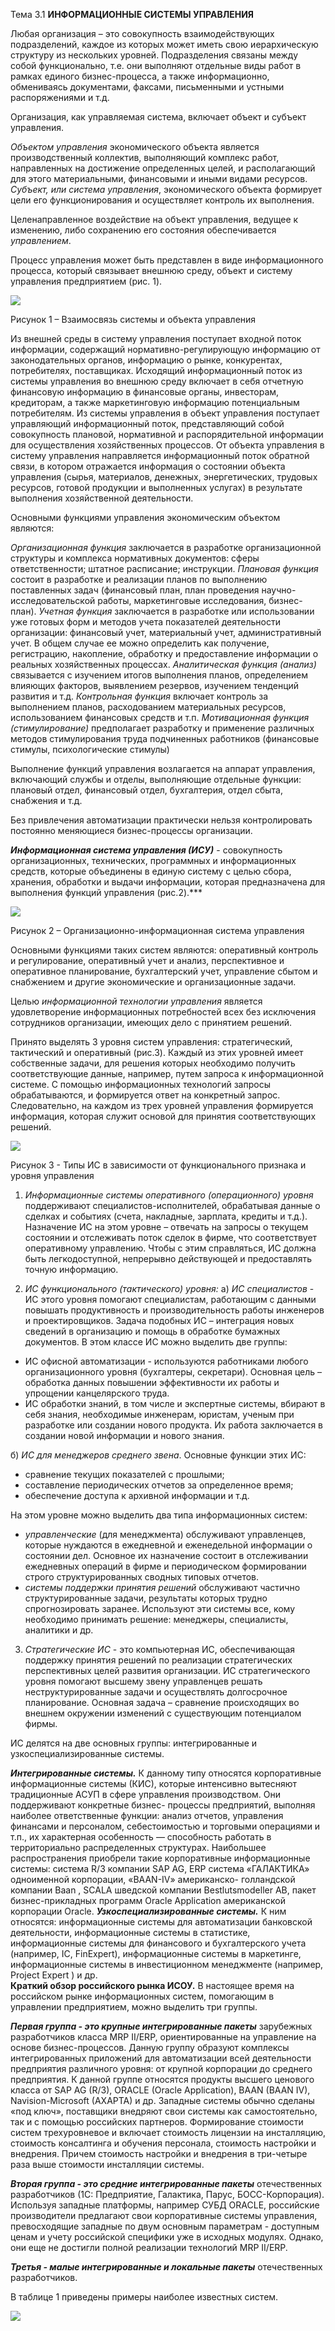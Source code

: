 ﻿Тема 3.1  **ИНФОРМАЦИОННЫЕ СИСТЕМЫ УПРАВЛЕНИЯ** 

Любая  организация  –  это  совокупность  взаимодействующих  подразделений, каждое  из  которых  может  иметь  свою  иерархическую  структуру  из  нескольких уровней. Подразделения связаны между собой функционально, т.е. они выполняют отдельные виды работ в рамках единого бизнес-процесса, а также информационно, обмениваясь документами, факсами,  письменными  и  устными распоряжениями и т.д. 

Организация, как управляемая система, включает объект и субъект управления. 

*Объектом  управления*  экономического  объекта  является  производственный коллектив,  выполняющий  комплекс  работ,  направленных  на  достижение определенных целей, и располагающий для этого материальными, финансовыми и иными видами ресурсов.  
*Субъект, или система управления*, экономического объекта формирует цели его функционирования и осуществляет контроль их выполнения. 

Целенаправленное воздействие на объект управления, ведущее к изменению, либо сохранению его состояния обеспечивается *управлением*.  

Процесс  управления  может  быть  представлен  в  виде  информационного процесса,  который  связывает  внешнюю  среду,  объект  и  систему  управления предприятием (рис. 1). 

![](3.1.1.png)

Рисунок 1 – Взаимосвязь системы и объекта управления 

Из  внешней  среды  в  систему  управления  поступает  входной  поток информации,  содержащий  нормативно-регулирующую  информацию  от законодательных  органов,  информацию  о  рынке,  конкурентах,  потребителях, поставщиках.  Исходящий  информационный  поток  из  системы  управления  во внешнюю среду включает в себя отчетную финансовую информацию в финансовые органы,  инвесторам,  кредиторам,  а  также  маркетинговую  информацию потенциальным  потребителям.  Из  системы  управления  в  объект  управления поступает  управляющий  информационный  поток,  представляющий  собой совокупность  плановой,  нормативной  и  распорядительной  информации  для осуществления  хозяйственных  процессов.  От  объекта  управления  в  систему управления  направляется  информационный  поток  обратной  связи,  в  котором отражается информация  о  состоянии  объекта  управления  (сырья,  материалов, денежных, энергетических, трудовых ресурсов, готовой продукции и выполненных услугах) в результате выполнения хозяйственной деятельности. 

Основными функциями управления экономическим объектом являются:  

*Организационная  функция* заключается  в  разработке  организационной структуры и комплекса нормативных документов: сферы ответственности; штатное расписание; инструкции. 
*Плановая функция* состоит в разработке и реализации планов по выполнению поставленных задач (финансовый план, план проведения научно-исследовательской работы, маркетинговые исследования, бизнес-план). 
*Учетная  функция* заключается  в разработке  или  использовании  уже  готовых форм  и  методов  учета  показателей  деятельности  организации:  финансовый  учет, материальный учет, административный учет. В общем случае ее можно определить как получение, регистрацию, накопление, обработку и предоставление информации о реальных хозяйственных процессах. 
*Аналитическая функция (анализ)* связывается с изучением итогов выполнения планов,  определением  влияющих  факторов,  выявлением  резервов,  изучением тенденций развития и т.д. 
*Контрольная  функция* включает  контроль  за  выполнением  планов, расходованием материальных ресурсов, использованием финансовых средств и т.п. 
*Мотивационная функция  (стимулирование)* предполагает  разработку  и применение  различных  методов  стимулирования  труда  подчиненных  работников (финансовые стимулы, психологические стимулы) 

Выполнение  функций  управления  возлагается  на  аппарат  управления, включающий  службы  и  отделы,  выполняющие  отдельные  функции:  плановый отдел, финансовый отдел, бухгалтерия, отдел сбыта, снабжения и т.д.  

Без привлечения автоматизации практически нельзя контролировать постоянно меняющиеся бизнес-процессы организации. 

***Информационная  система  управления  (ИСУ)***  -  совокупность организационных, технических, программных и информационных средств, которые объединены  в  единую  систему  с  целью  сбора,  хранения,  обработки  и  выдачи информации, которая предназначена для выполнения функций управления (рис.2).***  

![](3.2.2.png)

Рисунок 2 – Организационно-информационная система управления 

Основными  функциями  таких  систем  являются:  оперативный  контроль  и регулирование,  оперативный  учет  и  анализ,  перспективное  и  оперативное планирование,  бухгалтерский  учет,  управление  сбытом  и  снабжением  и  другие экономические и организационные задачи. 

Целью  *информационной  технологии  управления*  является  удовлетворение информационных  потребностей  всех  без  исключения  сотрудников  организации, имеющих дело с принятием решений. 

Принято выделять 3 уровня систем управления: стратегический, тактический и оперативный  (рис.3).  Каждый  из  этих  уровней  имеет  собственные  задачи,  для решения которых необходимо получить соответствующие данные, например, путем запроса  к  информационной  системе.  С  помощью  информационных  технологий запросы  обрабатываются,  и  формируется  ответ  на  конкретный  запрос. Следовательно, на каждом из трех уровней управления формируется информация, которая служит основой для принятия соответствующих решений. 

![](3.1.3.png)

Рисунок 3 - Типы ИС в зависимости от функционального признака и уровня управления 

1) *Информационные  системы  оперативного  (операционного)  уровня* поддерживают  специалистов-исполнителей,  обрабатывая  данные  о  сделках  и событиях  (счета,  накладные,  зарплата,  кредиты  и  т.д.).  Назначение  ИС  на  этом уровне – отвечать на запросы о текущем состоянии и отслеживать поток сделок в фирме, что соответствует оперативному управлению. Чтобы с этим справляться, ИС должна быть  легкодоступной, непрерывно  действующей  и  предоставлять точную информацию. 

2) *ИС функционального (тактического) уровня:* 
а) *ИС специалистов* - ИС этого уровня помогают специалистам, работающим с данными  повышать  продуктивность  и  производительность  работы  инженеров  и проектировщиков.  Задача  подобных  ИС  –  интеграция  новых  сведений  в организацию и помощь в обработке бумажных документов. 
В этом классе ИС можно выделить две группы: 
- ИС  офисной  автоматизации  -  используются  работниками  любого организационного  уровня  (бухгалтеры,  секретари).  Основная  цель –  обработка данных повышении эффективности их работы и упрощении канцелярского труда. 
- ИС обработки знаний, в том числе и экспертные системы, вбирают в себя знания, необходимые инженерам, юристам, ученым при разработке или создании нового продукта. Их работа заключается в создании новой информации и нового знания. 

б) *ИС для менеджеров среднего звена*. Основные функции этих ИС: 
- сравнение текущих показателей с прошлыми; 
- составление периодических отчетов за определенное время; 
- обеспечение доступа к архивной информации и т.д. 

На этом уровне можно выделить два типа информационных систем: 
- *управленческие*  (для  менеджмента)  обслуживают  управленцев,  которые нуждаются в ежедневной и еженедельной информации о состоянии дел. Основное их  назначение  состоит  в  отслеживании  ежедневных  операций  в  фирме  и периодическом  формировании  строго  структурированных  сводных  типовых отчетов. 
- *системы  поддержки  принятия  решений*  обслуживают  частично структурированные  задачи,  результаты  которых  трудно  спрогнозировать  заранее. Используют эти системы все, кому необходимо принимать решение: менеджеры, специалисты, аналитики и др. 

3) *Стратегические ИС* - это компьютерная ИС, обеспечивающая поддержку принятия  решений  по  реализации  стратегических  перспективных  целей  развития организации.  ИС  стратегического  уровня  помогают  высшему  звену  управленцев решать неструктурированные задачи и осуществлять долгосрочное планирование. Основная задача – сравнение происходящих во внешнем окружении изменений с существующим потенциалом фирмы. 

ИС  делятся  на  две  основных  группы:  интегрированные  и узкоспециализированные системы.  

***Интегрированные  системы.***  К  данному  типу  относятся  корпоративные информационные  системы  (КИС),  которые  интенсивно  вытесняют  традиционные АСУП в сфере управления производством. Они поддерживают конкретные бизнес- процессы предприятий, выполняя наиболее ответственные функции: анализ отчетов, управления финансами и персоналом, себестоимостью и торговыми операциями и т.п.,  их  характерная  особенность  —  способность  работать  в  территориально распределенных  структурах.  Наибольшее  распространения  приобрели  такие корпоративные  информационные  системы:  система  R/3  компании  SAP  AG,  ERP система  «ГАЛАКТИКА»  одноименной  корпорации,  «BAAN-IV»  американско- голландской  компании  Baan  ,  SCALA  шведской  компании  Bestlutsmodeller  AB, пакет  бизнес-прикладных  программ  Oracle  Application  американской  корпорации Oracle. 
***Узкоспециализированные  системы.***  К  ним  относятся:  информационные системы для автоматизации банковской деятельности, информационные системы в статистике,  информационные  системы  для  финансового  и  бухгалтерского  учета (например,  ІС,  FinExpert),  информационные  системы  в  маркетинге, информационные  системы  в  инвестиционном  менеджменте  (например,  Project Expert ) и др.  
**Краткий обзор российского рынка ИСОУ.** В настоящее время на российском рынке информационных систем, помогающим в управлении предприятием, можно выделить три группы. 

***Первая  группа  -  это  крупные  интегрированные  пакеты***  зарубежных разработчиков  класса  MRP  II/ERP,  ориентированные  на  управление  на  основе бизнес-процессов. 
Данную  группу  образуют  комплексы  интегрированных  приложений  для автоматизации  всей  деятельности  предприятия  различного  уровня:  от  крупной корпорации  до  среднего  предприятия.  К  данной  группе  относятся  продукты высшего ценового класса от SAP AG (R/3), ORACLE (Oracle Application), BAAN (BAAN IV), Navision-Microsoft (AXAPTA) и др. Западные системы обычно сделаны «под  ключ»,  поставщики  внедряют  свои  системы  как  самостоятельно,  так  и  с помощью российских партнеров. Формирование стоимости систем трехуровневое и включает стоимость лицензии на инсталляцию, стоимость консалтинга и обучения персонала,  стоимость  настройки  и  внедрения.  Причем  стоимость  настройки  и внедрения в три-четыре раза выше стоимости инсталляции системы. 

***Вторая  группа  -  это  средние  интегрированные  пакеты***  отечественных разработчиков (1С: Предприятие, Галактика, Парус, БОСС-Корпорация). Используя западные  платформы,  например  СУБД  ORACLE,  российские  производители предлагают свои корпоративные системы управления, превосходящие западные по двум основным параметрам - доступным ценам и учету российской специфики уже в исходных модулях. Однако, они еще не достигли полной реализации технологий MRP II/ERP. 

***Третья  -  малые  интегрированные  и  локальные  пакеты***  отечественных разработчиков. 

В таблице 1 приведены примеры наиболее известных систем. 

![](3.1.4.png)

